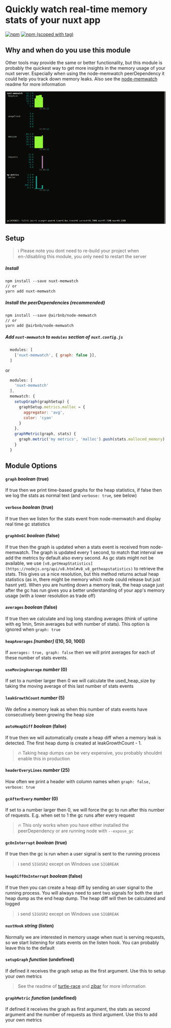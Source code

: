 # Quickly watch real-time memory stats of your nuxt app
<!-- <a href="https://travis-ci.org/pimlie/nuxt-memwatch"><img src="https://api.travis-ci.org/pimlie/nuxt-memwatch.svg" alt="Build Status"></a> -->
[![npm](https://img.shields.io/npm/dt/nuxt-memwatch.svg?style=flat-square)](https://www.npmjs.com/package/nuxt-memwatch)
[![npm (scoped with tag)](https://img.shields.io/npm/v/nuxt-memwatch/latest.svg?style=flat-square)](https://www.npmjs.com/package/nuxt-memwatch)

## Why and when do you use this module

Other tools may provide the same or better functionality, but this module is probably the quickest way to get more insights in the memory usage of your nuxt server. Especially when using the node-memwatch peerDependency it could help you track down memory leaks. Also see the [node-memwatch](https://github.com/airbnb/node-memwatch) readme for more information

<p align="center"><img src="./assets/demo.gif" alt="nuxt-memwatch demo"/></p>

## Setup
> :information_source: Please note you dont need to re-build your project when en-/disabling this module, you only need to restart the server

##### Install
```
npm install --save nuxt-memwatch
// or
yarn add nuxt-memwatch
```

##### Install the peerDependencies (recommended)
```
npm install --save @airbnb/node-memwatch
// or
yarn add @airbnb/node-memwatch
```

##### Add `nuxt-memwatch` to `modules` section of `nuxt.config.js`
```js
  modules: [
    ['nuxt-memwatch', { graph: false }],
  ]
```
or 
```js
  modules: [
    'nuxt-memwatch'
  ],
  memwatch: {
    setupGraph(graphSetup) {
      graphSetup.metrics.malloc = {
        aggregator: 'avg',
        color: 'cyan'
      }
    },
    graphMetric(graph, stats) {
      graph.metric('my metrics', 'malloc').push(stats.malloced_memory)
    }
  }
```

## Module Options

#### `graph` _boolean_ (true)

If true then we print time-based graphs for the heap statistics, if false then we log the stats as normal text (and `verbose: true`, see below)

#### `verbose` _boolean_ (true)

If true then we listen for the stats event from node-memwatch and display real time gc statistics

#### `graphOnGC` _boolean_ (false)

If true then the graph is updated when a stats event is received from node-memwatch. The graph is updated every 1 second, to match that interval we add the metrics by default also every second. As gc stats might not be available, we use `[v8.getHeapStatistics](https://nodejs.org/api/v8.html#v8_v8_getheapstatistics)` to retrieve the stats. This gives us a nice resolution, but this method returns actual heap statistics (as in, there might be memory which node could release but just hasnt yet).
When you are hunting down a memory leak, the heap usage just after the gc has run gives you a better understanding of your app's memory usage (with a lower resolution as trade off)

#### `averages` _boolean_ (false)

If true then we calculate and log long standing averages (think of uptime with eg 1min, 5min averages but with number of stats). This option is ignored when `graph: true` 

#### `heapAverages` _[number]_ ([10, 50, 100])

If `averages: true, graph: false` then we will print averages for each of these number of stats events.

#### `useMovingAverage` _number_ (0)

If set to a number larger then 0 we will calculate the used_heap_size by taking the moving average of this last number of stats events

#### `leakGrowthCount` _number_ (5)

We define a memory leak as when this number of stats events have consecutively been growing the heap size

#### `autoHeapDiff` _boolean_ (false)

If true then we will automatically create a heap diff when a memory leak is detected. The first heap dump is created at leakGrowthCount - 1.

> :fire: Taking heap dumps can be very expensive, you probably shouldnt enable this in production

#### `headerEveryLines` _number_ (25)

How often we print a header with column names when `graph: false, verbose: true`

#### `gcAfterEvery` _number_ (0)

If set to a number larger then 0, we will force the gc to run after this number of requests. E.g. when set to 1 the gc runs after every request

> :fire: This only works when you have either installed the peerDependency or are running node with `--expose_gc`

#### `gcOnInterrupt` _boolean_ (true)

If true then the gc is run when a user signal is sent to the running process

> :information_source: send `SIGUSR2` except on Windows use `SIGBREAK`

#### `heapDiffOnInterrupt` _boolean_ (false)

If true then you can create a heap diff by sending an user signal to the running process. You will always need to sent two signals for both the start heap dump as the end heap dump. The heap diff will then be calculated and logged

> :information_source: send `SIGUSR2` except on Windows use `SIGBREAK`

#### `nuxtHook` _string_ (listen)

Normally we are interested in memory usage when nuxt is serving requests, so we start listening for stats events on the listen hook. You can probably leave this to the default

#### `setupGraph` _function_ (undefined)

If defined it receives the graph setup as the first argument. Use this to setup your own metrics

> See the readme of [turtle-race](https://github.com/lbovet/turtle-race) and [zibar](https://github.com/lbovet/zibar) for more information

#### `graphMetric` _function_ (undefined)

If defined it receives the graph as first argument, the stats as second argument and the number of requests as third argument. Use this to add your own metrics
